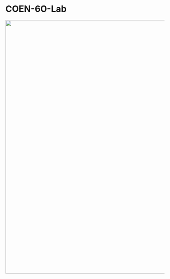 # COEN-60-Lab

<p align="center">
    <img src="https://iformatlogic.com/photo/plugin/article/2020/1579502994_1-org.jpg" width="800">
</p> 
